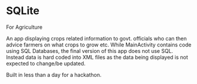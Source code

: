 # SQLite

For Agriculture

An app displaying crops related information to govt. officials who can then advice farmers on what crops to grow etc.
While MainActivity contains code using SQL Databases, the final version of this app does not use SQL. Instead data is hard coded into XML files as the data being displayed is not expected to change/be updated.

Built in less than a day for a hackathon.
